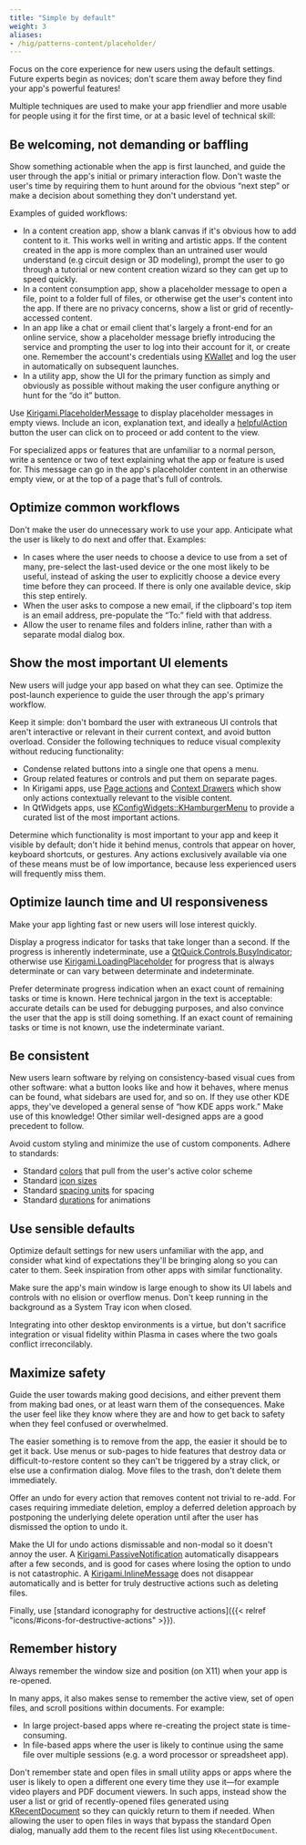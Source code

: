 ```yaml
---
title: "Simple by default"
weight: 3
aliases:
- /hig/patterns-content/placeholder/
---
```


Focus on the core experience for new users using the default settings. Future experts begin as novices; don't scare them away before they find your app's powerful features!

Multiple techniques are used to make your app friendlier and more usable for people using it for the first time, or at a basic level of technical skill:


## Be welcoming, not demanding or baffling
Show something actionable when the app is first launched, and guide the user through the app's initial or primary interaction flow. Don't waste the user's time by requiring them to hunt around for the obvious “next step” or make a decision about something they don't understand yet.

Examples of guided workflows:

- In a content creation app, show a blank canvas if it's obvious how to add content to it. This works well in writing and artistic apps. If the content created in the app is more complex than an untrained user would understand (e.g circuit design or 3D modeling), prompt the user to go through a tutorial or new content creation wizard so they can get up to speed quickly.
- In a content consumption app, show a placeholder message to open a file, point to a folder full of files, or otherwise get the user's content into the app. If there are no privacy concerns, show a list or grid of recently-accessed content.
- In an app like a chat or email client that's largely a front-end for an online service, show a placeholder message briefly introducing the service and prompting the user to log into their account for it, or create one. Remember the account's credentials using [KWallet](https://api.kde.org/frameworks/kwallet/html/classKWallet_1_1Wallet.html) and log the user in automatically on subsequent launches.
- In a utility app, show the UI for the primary function as simply and obviously as possible without making the user configure anything or hunt for the “do it” button.

Use [Kirigami.PlaceholderMessage](https://develop.kde.org/docs/getting-started/kirigami/components-scrollablepages_listviews/#placeholdermessage) to display placeholder messages in empty views. Include an icon, explanation text, and ideally a [helpfulAction](https://api.kde.org/frameworks/kirigami/html/classorg_1_1kde_1_1kirigami_1_1PlaceholderMessage.html#a24e24f7bc94d7bd0ddb6cc708d454c22) button the user can click on to proceed or add content to the view.

For specialized apps or features that are unfamiliar to a normal person, write a sentence or two of text explaining what the app or feature is used for. This message can go in the app's placeholder content in an otherwise empty view, or at the top of a page that's full of controls.

<!-- TODO: Picture of explanation messages here -->


## Optimize common workflows
Don't make the user do unnecessary work to use your app. Anticipate what the user is likely to do next and offer that. Examples:

- In cases where the user needs to choose a device to use from a set of many, pre-select the last-used device or the one most likely to be useful, instead of asking the user to explicitly choose a device every time before they can proceed. If there is only one available device, skip this step entirely.
- When the user asks to compose a new email, if the clipboard's top item is an email address, pre-populate the “To:” field with that address.
- Allow the user to rename files and folders inline, rather than with a separate modal dialog box.


## Show the most important UI elements
New users will judge your app based on what they can see. Optimize the post-launch experience to guide the user through the app's primary workflow.

Keep it simple: don't bombard the user with extraneous UI controls that aren't interactive or relevant in their current context, and avoid button overload. Consider the following techniques to reduce visual complexity without reducing functionality:

- Condense related buttons into a single one that opens a menu.
- Group related features or controls and put them on separate pages.
- In Kirigami apps, use [Page actions](https://api.kde.org/frameworks/kirigami/html/classorg_1_1kde_1_1kirigami_1_1Page.html) and [Context Drawers](https://develop.kde.org/docs/getting-started/kirigami/components-drawers/#context-drawers) which show only actions contextually relevant to the visible content.
- In QtWidgets apps, use [KConfigWidgets::KHamburgerMenu](https://api.kde.org/frameworks/kconfigwidgets/html/classKHamburgerMenu.html) to provide a curated list of the most important actions.

Determine which functionality is most important to your app and keep it visible by default; don't hide it behind menus, controls that appear on hover, keyboard shortcuts, or gestures. Any actions exclusively available via one of these means must be of low importance, because less experienced users will frequently miss them.


## Optimize launch time and UI responsiveness
Make your app lighting fast or new users will lose interest quickly.

Display a progress indicator for tasks that take longer than a second. If the progress is inherently indeterminate, use a [QtQuick.Controls.BusyIndicator](https://doc.qt.io/qt-6/qml-qtquick-controls-busyindicator.html); otherwise use [Kirigami.LoadingPlaceholder](https://api.kde.org/frameworks/kirigami/html/classLoadingPlaceholder.html) for progress that is always determinate or can vary between determinate and indeterminate.

Prefer determinate progress indication when an exact count of remaining tasks or time is known. Here technical jargon in the text is acceptable: accurate details can be used for debugging purposes, and also convince the user that the app is still doing something. If an exact count of remaining tasks or time is not known, use the indeterminate variant.


## Be consistent
New users learn software by relying on consistency-based visual cues from other software: what a button looks like and how it behaves, where menus can be found, what sidebars are used for, and so on. If they use other KDE apps, they've developed a general sense of “how KDE apps work.” Make use of this knowledge! Other similar well-designed apps are a good precedent to follow.

Avoid custom styling and minimize the use of custom components. Adhere to standards:

- Standard [colors](https://api.kde.org/frameworks/kirigami/html/classKirigami_1_1Platform_1_1PlatformTheme.html) that pull from the user's active color scheme
- Standard [icon sizes](https://api.kde.org/frameworks/kirigami/html/classKirigami_1_1Platform_1_1Units.html#a7e729a19d3cdd6107828dcfc14950706)
- Standard [spacing units](https://api.kde.org/frameworks/kirigami/html/classKirigami_1_1Platform_1_1Units.html#ab05463c4e6cedd3b811aef8ff0b2cae9) for spacing
- Standard [durations](https://api.kde.org/frameworks/kirigami/html/classKirigami_1_1Platform_1_1Units.html#a35cef4114fd40bcc8a425dab44f5fedb) for animations


## Use sensible defaults
Optimize default settings for new users unfamiliar with the app, and consider what kind of expectations they'll be bringing along so you can cater to them. Seek inspiration from other apps with similar functionality.

Make sure the app's main window is large enough to show its UI labels and controls with no elision or overflow menus. Don't keep running in the background as a System Tray icon when closed.

Integrating into other desktop environments is a virtue, but don't sacrifice integration or visual fidelity within Plasma in cases where the two goals conflict irreconcilably.


## Maximize safety
Guide the user towards making good decisions, and either prevent them from making bad ones, or at least warn them of the consequences. Make the user feel like they know where they are and how to get back to safety when they feel confused or overwhelmed.

The easier something is to remove from the app, the easier it should be to get it back. Use menus or sub-pages to hide features that destroy data or difficult-to-restore content so they can't be triggered by a stray click, or else use a confirmation dialog. Move files to the trash, don't delete them immediately.

Offer an undo for every action that removes content not trivial to re-add. For cases requiring immediate deletion, employ a deferred deletion approach by postponing the underlying delete operation until after the user has dismissed the option to undo it.

Make the UI for undo actions dismissable and non-modal so it doesn't annoy the user. A [Kirigami.PassiveNotification](https://api.kde.org/frameworks/kirigami/html/classAbstractApplicationWindow.html#a8ab455ab09378a016c34f467653760e5) automatically disappears after a few seconds, and is good for cases where losing the option to undo is not catastrophic. A [Kirigami.InlineMessage](https://develop.kde.org/docs/getting-started/kirigami/components-inlinemessages/) does not disappear automatically and is better for truly destructive actions such as deleting files.

Finally, use [standard iconography for destructive actions]({{< relref "icons/#icons-for-destructive-actions" >}}).


## Remember history
Always remember the window size and position (on X11) when your app is re-opened.

In many apps, it also makes sense to remember the active view, set of open files, and scroll positions within documents. For example:

- In large project-based apps where re-creating the project state is time-consuming.
- In file-based apps where the user is likely to continue using the same file over multiple sessions (e.g. a word processor or spreadsheet app).

Don't remember state and open files in small utility apps or apps where the user is likely to open a different one every time they use it—for example video players and PDF document viewers. In such apps, instead show the user a list or grid of recently-opened files generated using [KRecentDocument](https://api.kde.org/frameworks/kio/html/classKRecentDocument.html) so they can quickly return to them if needed. When allowing the user to open files in ways that bypass the standard Open dialog, manually add them to the recent files list using `KRecentDocument`.
